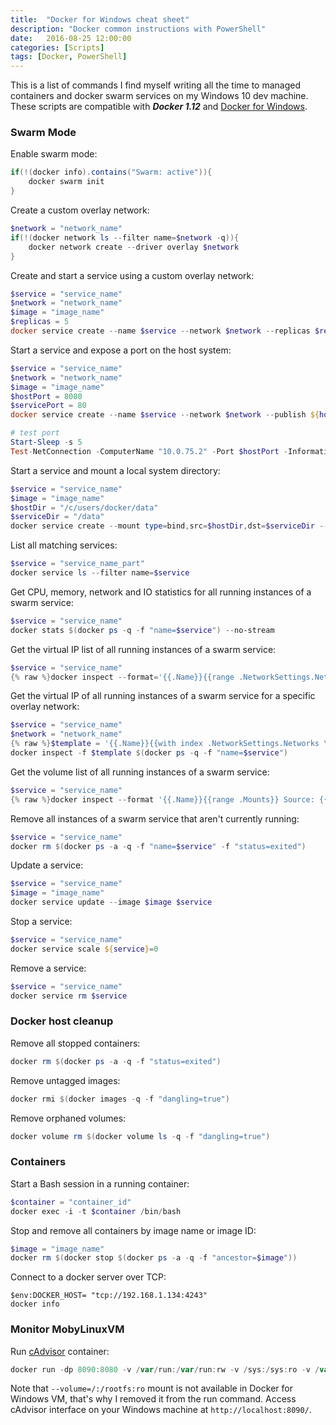 ```yaml
---
title:  "Docker for Windows cheat sheet"
description: "Docker common instructions with PowerShell"
date:   2016-08-25 12:00:00
categories: [Scripts]
tags: [Docker, PowerShell]
---
```


This is a list of commands I find myself writing all the time to managed containers and docker swarm services on my Windows 10 dev machine. 
These scripts are compatible with ***Docker 1.12*** and [Docker for Windows](https://docs.docker.com/docker-for-windows/).


### Swarm Mode

Enable swarm mode:

```powershell
if(!(docker info).contains("Swarm: active")){
	docker swarm init
}
```

Create a custom overlay network:

```powershell
$network = "network_name"
if(!(docker network ls --filter name=$network -q)){
	docker network create --driver overlay $network
}
```

Create and start a service using a custom overlay network:

```powershell
$service = "service_name"
$network = "network_name"
$image = "image_name"
$replicas = 5
docker service create --name $service --network $network --replicas $replicas $image
```

Start a service and expose a port on the host system:

```powershell
$service = "service_name"
$network = "network_name"
$image = "image_name"
$hostPort = 8080
$servicePort = 80
docker service create --name $service --network $network --publish ${hostPort}:${servicePort} $image

# test port
Start-Sleep -s 5
Test-NetConnection -ComputerName "10.0.75.2" -Port $hostPort -InformationLevel "Detailed"
```

Start a service and mount a local system directory:

```powershell
$service = "service_name"
$image = "image_name"
$hostDir = "/c/users/docker/data"
$serviceDir = "/data"
docker service create --mount type=bind,src=$hostDir,dst=$serviceDir --name $service $image
```


List all matching services:

```powershell
$service = "service_name_part"
docker service ls --filter name=$service
```

Get CPU, memory, network and IO statistics for all running instances of a swarm service:

```powershell
$service = "service_name"
docker stats $(docker ps -q -f "name=$service") --no-stream 
```

Get the virtual IP list of all running instances of a swarm service:

```powershell
$service = "service_name"
{% raw %}docker inspect --format='{{.Name}}{{range .NetworkSettings.Networks}} IP: {{.IPAMConfig.IPv4Address}} {{end}}' $(docker ps -q -f "name=$service"){% endraw %}
```

Get the virtual IP of all running instances of a swarm service for a specific overlay network:

```powershell
$service = "service_name"
$network = "network_name"
{% raw %}$template = '{{.Name}}{{with index .NetworkSettings.Networks \"' + $network + '\"}} {{.IPAddress}}{{end}}';{% endraw %}
docker inspect -f $template $(docker ps -q -f "name=$service")
```

Get the volume list of all running instances of a swarm service:

```powershell
$service = "service_name"
{% raw %}docker inspect --format '{{.Name}}{{range .Mounts}} Source: {{.Source}} Destination: {{.Destination}}{{end}}' $(docker ps -q -f "name=$service"){% endraw %}
```

Remove all instances of a swarm service that aren't currently running:

```powershell
$service = "service_name"
docker rm $(docker ps -a -q -f "name=$service" -f "status=exited")
```

Update a service:

```powershell
$service = "service_name"
$image = "image_name"
docker service update --image $image $service
```

Stop a service:

```powershell
$service = "service_name"
docker service scale ${service}=0
```

Remove a service:

```powershell
$service = "service_name"
docker service rm $service
```

### Docker host cleanup

Remove all stopped containers:

```powershell
docker rm $(docker ps -a -q -f "status=exited")
```
 
Remove untagged images:

```powershell
docker rmi $(docker images -q -f "dangling=true")
```

Remove orphaned volumes:

```powershell
docker volume rm $(docker volume ls -q -f "dangling=true")
```

### Containers 

Start a Bash session in a running container:

```powershell
$container = "container_id"
docker exec -i -t $container /bin/bash
``` 

Stop and remove all containers by image name or image ID:

```powershell
$image = "image_name"
docker rm $(docker stop $(docker ps -a -q -f "ancestor=$image"))
```

Connect to a docker server over TCP:

```
$env:DOCKER_HOST= "tcp://192.168.1.134:4243"
docker info
```

### Monitor MobyLinuxVM

Run [cAdvisor](https://github.com/google/cadvisor/) container:

```powershell
docker run -dp 8090:8080 -v /var/run:/var/run:rw -v /sys:/sys:ro -v /var/lib/docker/:/var/lib/docker:ro --name=cadvisor google/cadvisor:latest
```

Note that `--volume=/:/rootfs:ro` mount is not available in Docker for Windows VM, that's why I removed it from the run command.
Access cAdvisor interface on your Windows machine at `http://localhost:8090/`.
